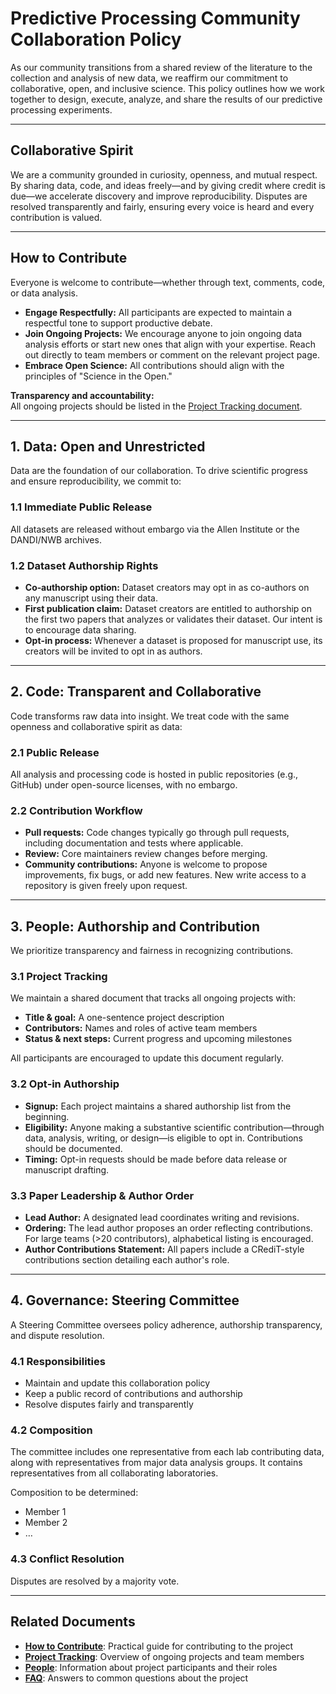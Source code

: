 # Predictive Processing Community Collaboration Policy

As our community transitions from a shared review of the literature to the collection and analysis of new data, we reaffirm our commitment to collaborative, open, and inclusive science. This policy outlines how we work together to design, execute, analyze, and share the results of our predictive processing experiments.

---

## Collaborative Spirit

We are a community grounded in curiosity, openness, and mutual respect. By sharing data, code, and ideas freely—and by giving credit where credit is due—we accelerate discovery and improve reproducibility. Disputes are resolved transparently and fairly, ensuring every voice is heard and every contribution is valued.

---

## How to Contribute

Everyone is welcome to contribute—whether through text, comments, code, or data analysis.

- **Engage Respectfully:** All participants are expected to maintain a respectful tone to support productive debate.
- **Join Ongoing Projects:** We encourage anyone to join ongoing data analysis efforts or start new ones that align with your expertise. Reach out directly to team members or comment on the relevant project page.
- **Embrace Open Science:** All contributions should align with the principles of "Science in the Open."

**Transparency and accountability:**  
All ongoing projects should be listed in the [Project Tracking document](project-tracking.md).

---

## 1. Data: Open and Unrestricted

Data are the foundation of our collaboration. To drive scientific progress and ensure reproducibility, we commit to:

### 1.1 Immediate Public Release

All datasets are released without embargo via the Allen Institute or the DANDI/NWB archives.

### 1.2 Dataset Authorship Rights

- **Co‑authorship option:** Dataset creators may opt in as co-authors on any manuscript using their data.
- **First publication claim:** Dataset creators are entitled to authorship on the first two papers that analyzes or validates their dataset. Our intent is to encourage data sharing. 
- **Opt‑in process:** Whenever a dataset is proposed for manuscript use, its creators will be invited to opt in as authors.

---

## 2. Code: Transparent and Collaborative

Code transforms raw data into insight. We treat code with the same openness and collaborative spirit as data:

### 2.1 Public Release

All analysis and processing code is hosted in public repositories (e.g., GitHub) under open-source licenses, with no embargo.

### 2.2 Contribution Workflow

- **Pull requests:** Code changes typically go through pull requests, including documentation and tests where applicable.
- **Review:** Core maintainers review changes before merging.
- **Community contributions:** Anyone is welcome to propose improvements, fix bugs, or add new features. New write access to a repository is given freely upon request.

---

## 3. People: Authorship and Contribution

We prioritize transparency and fairness in recognizing contributions.

### 3.1 Project Tracking

We maintain a shared document that tracks all ongoing projects with:

- **Title & goal:** A one-sentence project description
- **Contributors:** Names and roles of active team members
- **Status & next steps:** Current progress and upcoming milestones

All participants are encouraged to update this document regularly.

### 3.2 Opt‑in Authorship

- **Signup:** Each project maintains a shared authorship list from the beginning.
- **Eligibility:** Anyone making a substantive scientific contribution—through data, analysis, writing, or design—is eligible to opt in. Contributions should be documented.
- **Timing:** Opt-in requests should be made before data release or manuscript drafting. 

### 3.3 Paper Leadership & Author Order

- **Lead Author:** A designated lead coordinates writing and revisions.
- **Ordering:** The lead author proposes an order reflecting contributions. For large teams (>20 contributors), alphabetical listing is encouraged.
- **Author Contributions Statement:** All papers include a CRediT-style contributions section detailing each author's role.

---

## 4. Governance: Steering Committee

A Steering Committee oversees policy adherence, authorship transparency, and dispute resolution.

### 4.1 Responsibilities

- Maintain and update this collaboration policy
- Keep a public record of contributions and authorship
- Resolve disputes fairly and transparently

### 4.2 Composition

The committee includes one representative from each lab contributing data, along with representatives from major data analysis groups. It contains representatives from all collaborating laboratories.

Composition to be determined: 
- Member 1
- Member 2
- …

### 4.3 Conflict Resolution

Disputes are resolved by a majority vote.

---

## Related Documents

- **[How to Contribute](how_to_contribute.md)**: Practical guide for contributing to the project
- **[Project Tracking](project-tracking.md)**: Overview of ongoing projects and team members
- **[People](people.md)**: Information about project participants and their roles
- **[FAQ](faq.md)**: Answers to common questions about the project
